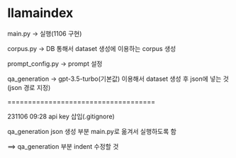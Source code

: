 # llamaindex

main.py → 실행(1106 구현)

corpus.py → DB 통해서 dataset 생성에 이용하는 corpus 생성

prompt_config.py → prompt 설정

qa_generation → gpt-3.5-turbo(기본값) 이용해서 dataset 생성 후 json에 넣는 것(json 경로 지정)

====================================

231106 09:28
api key 삽입(.gitignore)

qa_generation json 생성 부분 main.py로 옮겨서 실행하도록 함

==> qa_generation 부분 indent 수정할 것